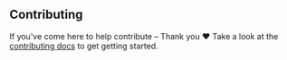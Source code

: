 ## Contributing

If you've come here to help contribute – Thank you ❤️ Take a look at the [contributing docs](./.github/contributing.md) to get getting started.
